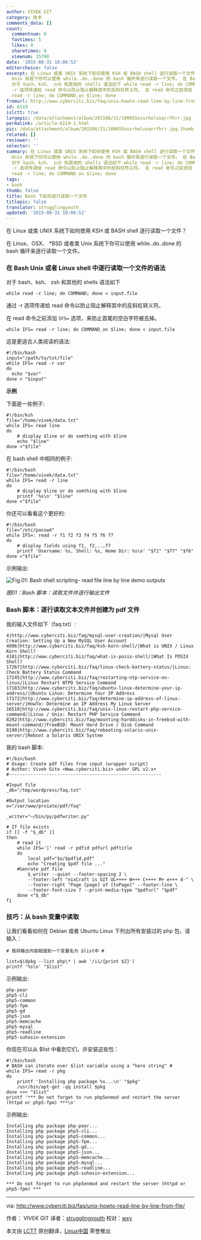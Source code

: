 ```yaml
---
author: VIVEK GIT
category: 技术
comments_data: []
count:
  commentnum: 0
  favtimes: 5
  likes: 0
  sharetimes: 0
  viewnum: 15708
date: '2015-08-31 10:06:52'
editorchoice: false
excerpt: 在 Linux 或类 UNIX 系统下如何使用 KSH 或 BASH shell 逐行读取一个文件？ 在 Linux、OSX、 *BSD 或者类
  Unix 系统下你可以使用 ​​while..do..done 的 bash 循环来逐行读取一个文件。 在 Bash Unix 或者 Linux shell 中逐行读取一个文件的语法
  对于 bash、ksh、 zsh 和其他的 shells 语法如下 while read -r line; do COMMAND; done  input.file  通过
  -r 选项传递给 read 命令以防止阻止解释其中的反斜杠转义符。 在 read 命令之前添加 IFS= 选项，来防止首尾的空白字符被去掉。 while IFS=
  read -r line; do COMMAND_on $line; done
fromurl: http://www.cyberciti.biz/faq/unix-howto-read-line-by-line-from-file/
id: 6119
islctt: true
largepic: /data/attachment/album/201508/31/100655ossrheluxqrrfhrr.jpg
permalink: /article-6119-1.html
pic: /data/attachment/album/201508/31/100655ossrheluxqrrfhrr.jpg.thumb.jpg
related: []
reviewer: ''
selector: ''
summary: 在 Linux 或类 UNIX 系统下如何使用 KSH 或 BASH shell 逐行读取一个文件？ 在 Linux、OSX、 *BSD 或者类
  Unix 系统下你可以使用 ​​while..do..done 的 bash 循环来逐行读取一个文件。 在 Bash Unix 或者 Linux shell 中逐行读取一个文件的语法
  对于 bash、ksh、 zsh 和其他的 shells 语法如下 while read -r line; do COMMAND; done  input.file  通过
  -r 选项传递给 read 命令以防止阻止解释其中的反斜杠转义符。 在 read 命令之前添加 IFS= 选项，来防止首尾的空白字符被去掉。 while IFS=
  read -r line; do COMMAND_on $line; done
tags:
- bash
thumb: false
title: Bash 下如何逐行读取一个文件
titlepic: false
translator: strugglingyouth
updated: '2015-08-31 10:06:52'
---
```


在 Linux 或类 UNIX 系统下如何使用 KSH 或 BASH shell 逐行读取一个文件？


在 Linux、OSX、 \*BSD 或者类 Unix 系统下你可以使用 ​​while..do..done 的 bash 循环来逐行读取一个文件。


### 在 Bash Unix 或者 Linux shell 中逐行读取一个文件的语法


对于 bash、ksh、 zsh 和其他的 shells 语法如下



```
while read -r line; do COMMAND; done < input.file

```

通过 -r 选项传递给 read 命令以防止阻止解释其中的反斜杠转义符。


在 read 命令之前添加 `IFS=` 选项，来防止首尾的空白字符被去掉。



```
while IFS= read -r line; do COMMAND_on $line; done < input.file

```

这是更适合人类阅读的语法:



```
#!/bin/bash
input="/path/to/txt/file"
while IFS= read -r var
do
  echo "$var"
done < "$input"

```

**示例**


下面是一些例子:



```
#!/bin/ksh
file="/home/vivek/data.txt"
while IFS= read line
do
    # display $line or do somthing with $line
    echo "$line"
done <"$file"

```

在 bash shell 中相同的例子:



```
#!/bin/bash
file="/home/vivek/data.txt"
while IFS= read -r line
do
    # display $line or do somthing with $line
    printf '%s\n' "$line"
done <"$file"

```

你还可以看看这个更好的:



```
#!/bin/bash
file="/etc/passwd"
while IFS=: read -r f1 f2 f3 f4 f5 f6 f7
do
    # display fields using f1, f2,..,f7
    printf 'Username: %s, Shell: %s, Home Dir: %s\n' "$f1" "$f7" "$f6"
done <"$file"

```

示例输出:


![Fig.01: Bash shell scripting- read file line by line demo outputs](/data/attachment/album/201508/31/100655ossrheluxqrrfhrr.jpg)


*图01：Bash 脚本：读取文件并逐行输出文件*


### Bash 脚本：逐行读取文本文件并创建为 pdf 文件


我的输入文件如下（faq.txt）:



```
4|http://www.cyberciti.biz/faq/mysql-user-creation/|Mysql User Creation: Setting Up a New MySQL User Account
4096|http://www.cyberciti.biz/faq/ksh-korn-shell/|What is UNIX / Linux Korn Shell?
4101|http://www.cyberciti.biz/faq/what-is-posix-shell/|What Is POSIX Shell?
17267|http://www.cyberciti.biz/faq/linux-check-battery-status/|Linux: Check Battery Status Command
17245|http://www.cyberciti.biz/faq/restarting-ntp-service-on-linux/|Linux Restart NTPD Service Command
17183|http://www.cyberciti.biz/faq/ubuntu-linux-determine-your-ip-address/|Ubuntu Linux: Determine Your IP Address
17172|http://www.cyberciti.biz/faq/determine-ip-address-of-linux-server/|HowTo: Determine an IP Address My Linux Server
16510|http://www.cyberciti.biz/faq/unix-linux-restart-php-service-command/|Linux / Unix: Restart PHP Service Command
8292|http://www.cyberciti.biz/faq/mounting-harddisks-in-freebsd-with-mount-command/|FreeBSD: Mount Hard Drive / Disk Command
8190|http://www.cyberciti.biz/faq/rebooting-solaris-unix-server/|Reboot a Solaris UNIX System

```

我的 bash 脚本:



```
#!/bin/bash
# Usage: Create pdf files from input (wrapper script)
# Author: Vivek Gite <Www.cyberciti.biz> under GPL v2.x+
#---------------------------------------------------------

#Input file
_db="/tmp/wordpress/faq.txt"

#Output location
o="/var/www/prviate/pdf/faq"

_writer="~/bin/py/pdfwriter.py"

# If file exists 
if [[ -f "$_db" ]]
then
    # read it
    while IFS='|' read -r pdfid pdfurl pdftitle
    do
        local pdf="$o/$pdfid.pdf"
        echo "Creating $pdf file ..."
    #Genrate pdf file
        $_writer --quiet --footer-spacing 2 \
        --footer-left "nixCraft is GIT UL++++ W+++ C++++ M+ e+++ d-" \
        --footer-right "Page [page] of [toPage]" --footer-line \
        --footer-font-size 7 --print-media-type "$pdfurl" "$pdf"
    done <"$_db"
fi

```

### 技巧：从 bash 变量中读取


让我们看看如何在 Debian 或者 Ubuntu Linux 下列出所有安装过的 php 包，请输入：



```
# 我将输出内容赋值到一个变量名为 $list中 #

list=$(dpkg --list php\* | awk '/ii/{print $2}')
printf '%s\n' "$list"

```

示例输出:



```
php-pear
php5-cli
php5-common
php5-fpm
php5-gd
php5-json
php5-memcache
php5-mysql
php5-readline
php5-suhosin-extension

```

你现在可以从 $list 中看到它们，并安装这些包：



```
#!/bin/bash
# BASH can iterate over $list variable using a "here string" #
while IFS= read -r pkg
do
    printf 'Installing php package %s...\n' "$pkg"
    /usr/bin/apt-get -qq install $pkg
done <<< "$list"
printf '*** Do not forget to run php5enmod and restart the server (httpd or php5-fpm) ***\n'

```

示例输出:



```
Installing php package php-pear...
Installing php package php5-cli...
Installing php package php5-common...
Installing php package php5-fpm...
Installing php package php5-gd...
Installing php package php5-json...
Installing php package php5-memcache...
Installing php package php5-mysql...
Installing php package php5-readline...
Installing php package php5-suhosin-extension...

*** Do not forget to run php5enmod and restart the server (httpd or php5-fpm) ***

```



---


via: <http://www.cyberciti.biz/faq/unix-howto-read-line-by-line-from-file/>


作者： VIVEK GIT 译者：[strugglingyouth](https://github.com/strugglingyouth) 校对：[wxy](https://github.com/wxy)


本文由 [LCTT](https://github.com/LCTT/TranslateProject) 原创翻译，[Linux中国](https://linux.cn/) 荣誉推出